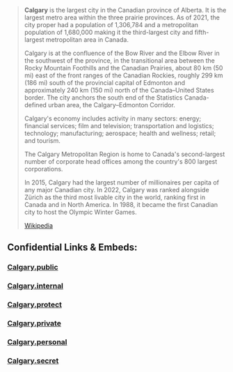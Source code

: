 
> **Calgary** is the largest city in the Canadian province of Alberta. 
> It is the largest metro area within the three prairie provinces. 
> As of 2021, the city proper had a population of 1,306,784 
> and a metropolitan population of 1,680,000 
> making it the third-largest city and fifth-largest metropolitan area in Canada.
>
> Calgary is at the confluence of the Bow River and the Elbow River 
> in the southwest of the province, 
> in the transitional area between the Rocky Mountain Foothills and the Canadian Prairies, 
> about 80 km (50 mi) east of the front ranges of the Canadian Rockies, 
> roughly 299 km (186 mi) south of the provincial capital of Edmonton 
> and approximately 240 km (150 mi) north of the Canada–United States border. 
> The city anchors the south end of the Statistics Canada-defined urban area, 
> the Calgary–Edmonton Corridor.
>
> Calgary's economy includes activity in many sectors: 
> energy; financial services; film and television; transportation and logistics; 
> technology; manufacturing; aerospace; health and wellness; retail; and tourism. 
> 
> The Calgary Metropolitan Region is home to 
> Canada's second-largest number of corporate head offices 
> among the country's 800 largest corporations. 
> 
> In 2015, Calgary had the largest number of millionaires per capita of any major Canadian city. 
> In 2022, Calgary was ranked alongside Zürich as the third most livable city in the world, 
> ranking first in Canada and in North America. 
> In 1988, it became the first Canadian city to host the Olympic Winter Games.
>
> [Wikipedia](https://en.wikipedia.org/wiki/Calgary)




## Confidential Links & Embeds: 

### [Calgary.public](/_public/\Earth\Continent\America~North\Canada\provinces~Canada\Alberta\CityCalgary.public.md) 

### [Calgary.internal](/_internal/\Earth\Continent\America~North\Canada\provinces~Canada\Alberta\CityCalgary.internal.md) 

### [Calgary.protect](/_protect/\Earth\Continent\America~North\Canada\provinces~Canada\Alberta\CityCalgary.protect.md) 

### [Calgary.private](/_private/\Earth\Continent\America~North\Canada\provinces~Canada\Alberta\CityCalgary.private.md) 

### [Calgary.personal](/_personal/\Earth\Continent\America~North\Canada\provinces~Canada\Alberta\CityCalgary.personal.md) 

### [Calgary.secret](/_secret/\Earth\Continent\America~North\Canada\provinces~Canada\Alberta\CityCalgary.secret.md)

